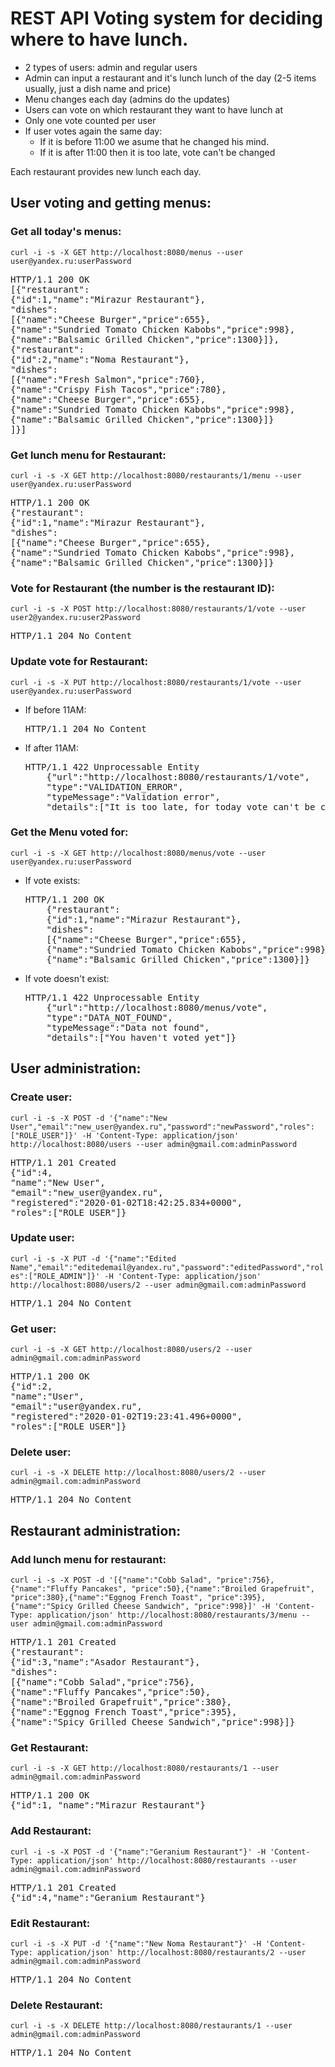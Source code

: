 <h1>REST API Voting system for deciding where to have lunch.</h1>

<ul>
    <li>2 types of users: admin and regular users</li>
    <li>Admin can input a restaurant and it's lunch lunch of the day (2-5 items usually, just a dish name and price)
    </li>
    <li>Menu changes each day (admins do the updates)</li>
    <li>Users can vote on which restaurant they want to have lunch at</li>
    <li>Only one vote counted per user</li>
    <li>If user votes again the same day:
        <ul>
            <li>If it is before 11:00 we asume that he changed his mind.</li>
            <li>If it is after 11:00 then it is too late, vote can't be changed</li>
        </ul>
    </li>
</ul>
Each restaurant provides new lunch each day.

<h2>User voting and getting menus:</h2>

<h3>Get all today's menus:</h3>
<code>curl -i -s -X GET http://localhost:8080/menus --user user@yandex.ru:userPassword</code>
<pre>HTTP/1.1 200 OK
[{"restaurant":
{"id":1,"name":"Mirazur Restaurant"},
"dishes":
[{"name":"Cheese Burger","price":655},
{"name":"Sundried Tomato Chicken Kabobs","price":998},
{"name":"Balsamic Grilled Chicken","price":1300}]},
{"restaurant":
{"id":2,"name":"Noma Restaurant"},
"dishes":
[{"name":"Fresh Salmon","price":760},
{"name":"Crispy Fish Tacos","price":780},
{"name":"Cheese Burger","price":655},
{"name":"Sundried Tomato Chicken Kabobs","price":998},
{"name":"Balsamic Grilled Chicken","price":1300}]}
]}]</pre>

<h3>Get lunch menu for Restaurant:</h3>
<code>curl -i -s -X GET http://localhost:8080/restaurants/1/menu --user user@yandex.ru:userPassword</code>
<pre>HTTP/1.1 200 OK
{"restaurant":
{"id":1,"name":"Mirazur Restaurant"},
"dishes":
[{"name":"Cheese Burger","price":655},
{"name":"Sundried Tomato Chicken Kabobs","price":998},
{"name":"Balsamic Grilled Chicken","price":1300}]}</pre>

<h3>Vote for Restaurant (the number is the restaurant ID):</h3>
<code>curl -i -s -X POST http://localhost:8080/restaurants/1/vote --user user2@yandex.ru:user2Password</code>
<pre>HTTP/1.1 204 No Content</pre>

<h3>Update vote for Restaurant:</h3>
<code>curl -i -s -X PUT http://localhost:8080/restaurants/1/vote --user user@yandex.ru:userPassword</code>
<ul>
<li>If before 11AM:</li>
    <pre>HTTP/1.1 204 No Content</pre>

<li>If after 11AM:</li>
    <pre>HTTP/1.1 422 Unprocessable Entity
    {"url":"http://localhost:8080/restaurants/1/vote",
    "type":"VALIDATION_ERROR",
    "typeMessage":"Validation error",
    "details":["It is too late, for today vote can't be changed"]}</pre>

</ul>

<h3>Get the Menu voted for:</h3>
<code>curl -i -s -X GET http://localhost:8080/menus/vote --user user@yandex.ru:userPassword</code>
<ul>
<li>If vote exists:</li>
    <pre>HTTP/1.1 200 OK
    {"restaurant":
    {"id":1,"name":"Mirazur Restaurant"},
    "dishes":
    [{"name":"Cheese Burger","price":655},
    {"name":"Sundried Tomato Chicken Kabobs","price":998},
    {"name":"Balsamic Grilled Chicken","price":1300}]}</pre>
<li>If vote doesn't exist:</li>
    <pre>HTTP/1.1 422 Unprocessable Entity
    {"url":"http://localhost:8080/menus/vote",
    "type":"DATA_NOT_FOUND",
    "typeMessage":"Data not found",
    "details":["You haven't voted yet"]}</pre>
</ul>

<h2>User administration:</h2>

<h3>Create user:</h3>
<code>curl -i -s -X POST -d '{"name":"New User","email":"new_user@yandex.ru","password":"newPassword","roles":["ROLE_USER"]}' -H 'Content-Type: application/json' http://localhost:8080/users --user admin@gmail.com:adminPassword</code>
<pre>HTTP/1.1 201 Created
{"id":4,
"name":"New User",
"email":"new_user@yandex.ru",
"registered":"2020-01-02T18:42:25.834+0000",
"roles":["ROLE_USER"]}</pre>

<h3>Update user:</h3>
<code>curl -i -s -X PUT -d '{"name":"Edited Name","email":"editedemail@yandex.ru","password":"editedPassword","roles":["ROLE_ADMIN"]}' -H 'Content-Type: application/json' http://localhost:8080/users/2 --user admin@gmail.com:adminPassword</code>
<pre>HTTP/1.1 204 No Content</pre>

<h3>Get user:</h3>
<code>curl -i -s -X GET http://localhost:8080/users/2 --user admin@gmail.com:adminPassword</code>

<pre>HTTP/1.1 200 OK
{"id":2,
"name":"User",
"email":"user@yandex.ru",
"registered":"2020-01-02T19:23:41.496+0000",
"roles":["ROLE_USER"]}</pre>

<h3>Delete user:</h3>
<code>curl -i -s -X DELETE http://localhost:8080/users/2 --user admin@gmail.com:adminPassword</code>
<pre>HTTP/1.1 204 No Content</pre>

<h2>Restaurant administration:</h2>

<h3>Add lunch menu for restaurant:</h3>
<code>curl -i -s -X POST -d '[{"name":"Cobb Salad", "price":756},{"name":"Fluffy Pancakes", "price":50},{"name":"Broiled Grapefruit", "price":380},{"name":"Eggnog French Toast", "price":395},{"name":"Spicy Grilled Cheese Sandwich", "price":998}]' -H 'Content-Type: application/json' http://localhost:8080/restaurants/3/menu --user admin@gmail.com:adminPassword</code>

<pre>HTTP/1.1 201 Created
{"restaurant":
{"id":3,"name":"Asador Restaurant"},
"dishes":
[{"name":"Cobb Salad","price":756},
{"name":"Fluffy Pancakes","price":50},
{"name":"Broiled Grapefruit","price":380},
{"name":"Eggnog French Toast","price":395},
{"name":"Spicy Grilled Cheese Sandwich","price":998}]}</pre>

<h3>Get Restaurant:</h3>
<code>curl -i -s -X GET http://localhost:8080/restaurants/1 --user admin@gmail.com:adminPassword</code>
<pre>HTTP/1.1 200 OK
{"id":1, "name":"Mirazur Restaurant"}</pre>

<h3>Add Restaurant:</h3>
<code>curl -i -s -X POST -d '{"name":"Geranium Restaurant"}' -H 'Content-Type: application/json' http://localhost:8080/restaurants --user admin@gmail.com:adminPassword</code>
<pre>HTTP/1.1 201 Created
{"id":4,"name":"Geranium Restaurant"}</pre>

<h3>Edit Restaurant:</h3>
<code>curl -i -s -X PUT -d '{"name":"New Noma Restaurant"}' -H 'Content-Type: application/json' http://localhost:8080/restaurants/2 --user admin@gmail.com:adminPassword</code>
<pre>HTTP/1.1 204 No Content</pre>

<h3>Delete Restaurant:</h3>
<code>curl -i -s -X DELETE http://localhost:8080/restaurants/1 --user admin@gmail.com:adminPassword</code>
<pre>HTTP/1.1 204 No Content</pre>
